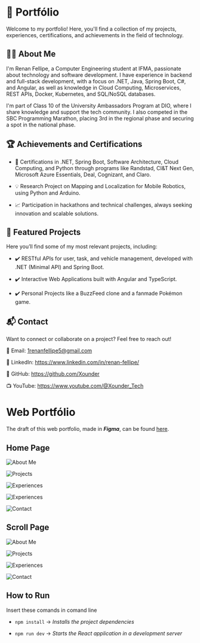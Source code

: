 # 📌 Portfólio 

Welcome to my portfolio! Here, you'll find a collection of my projects, experiences, certifications, and achievements in the field of technology.

## 🧑‍💻 About Me

I'm Renan Fellipe, a Computer Engineering student at IFMA, passionate about technology and software development. I have experience in backend and full-stack development, with a focus on .NET, Java, Spring Boot, C#, and Angular, as well as knowledge in Cloud Computing, Microservices, REST APIs, Docker, Kubernetes, and SQL/NoSQL databases.

I'm part of Class 10 of the University Ambassadors Program at DIO, where I share knowledge and support the tech community. I also competed in the SBC Programming Marathon, placing 3rd in the regional phase and securing a spot in the national phase.

## 🏆 Achievements and Certifications

- 📜 Certifications in .NET, Spring Boot, Software Architecture, Cloud Computing, and Python through programs like Randstad, CI&T Next Gen, Microsoft Azure Essentials, Deal, Cognizant, and Claro.

- 💡 Research Project on Mapping and Localization for Mobile Robotics, using Python and Arduino.

- 📈 Participation in hackathons and technical challenges, always seeking innovation and scalable solutions.

## 🚀 Featured Projects
Here you’ll find some of my most relevant projects, including:

- ✔️ RESTful APIs for user, task, and vehicle management, developed with .NET (Minimal API) and Spring Boot.

- ✔️ Interactive Web Applications built with Angular and TypeScript.

- ✔️ Personal Projects like a BuzzFeed clone and a fanmade Pokémon game.

## 📬 Contact

Want to connect or collaborate on a project? Feel free to reach out!

📧 Email: 1renanfellipe5@gmail.com

🔗 LinkedIn: https://www.linkedin.com/in/renan-fellipe/

🐙 GitHub: https://github.com/Xounder

📺 YouTube: https://www.youtube.com/@Xounder_Tech

# Web Portfólio

The draft of this web portfolio, made in ***Figma***, can be found [here](https://www.figma.com/design/ftce0BXRJQSJXE3HjsqYGD/Portfolio?node-id=0-1&t=FJNZjil7Wk8QCEn7-1).

## Home Page

![About Me](screenshots/about-me.png)

![Projects](screenshots/projects.png)

![Experiences](screenshots/experiences.png)

![Experiences](screenshots/recognitions.png)

![Contact](screenshots/contact.png)


## Scroll Page

![About Me](screenshots/about-me-scroll.png)

![Projects](screenshots/projects-scroll.png)

![Experiences](screenshots/experiences_recognitions-scroll.png)

![Contact](screenshots/contact-scroll.png)

## How to Run

Insert these comands in comand line

- `npm install` -> _Installs the project dependencies_

- `npm run dev` -> _Starts the React application in a development server_
